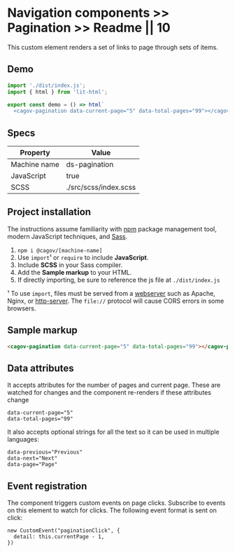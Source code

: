 # Navigation components >> Pagination >> Readme || 10

This custom element renders a set of links to page through sets of items.


## Demo

```js script
import './dist/index.js';
import { html } from 'lit-html';
```

```js story
export const demo = () => html`
  <cagov-pagination data-current-page="5" data-total-pages="99"></cagov-pagination>`;
```

## Specs

| Property | Value |
| --- | --- |
| Machine name | ds-pagination |
| JavaScript | true |
| SCSS | ./src/scss/index.scss |

## Project installation

The instructions assume familiarity with [npm](https://npmjs.com) package management tool, modern JavaScript techniques, and [Sass](https://sass-lang.com/).

1. `npm i @cagov/[machine-name]`
2. Use `import`¹ or `require` to include **JavaScript**.  
3. Include **SCSS** in your Sass compiler.
4. Add the **Sample markup** to your HTML.
1. If directly importing, be sure to reference the js file at  `./dist/index.js`

¹ To use `import`, files must be served from a [webserver](https://developer.mozilla.org/en-US/docs/Learn/Common_questions/What_is_a_web_server) such as Apache, Nginx, or [http-server](https://www.npmjs.com/package/http-server). The `file://` protocol will cause CORS errors in some browsers.

## Sample markup

```html
<cagov-pagination data-current-page="5" data-total-pages="99"></cagov-pagination>
```

## Data attributes
It accepts attributes for the number of pages and current page. These are watched for changes and the component re-renders if these attributes change

```
data-current-page="5"
data-total-pages="99"
```

It also accepts optional strings for all the text so it can be used in multiple languages:

```
data-previous="Previous"
data-next="Next"
data-page="Page"
```

## Event registration
The component triggers custom events on page clicks. Subscribe to events on this element to watch for clicks. The following event format is sent on click:

```
new CustomEvent("paginationClick", {
  detail: this.currentPage - 1,
})
```
